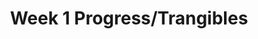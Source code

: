 ---
toc: true
comments: false
layout: post
title: Week 1 Progress/Trangibles
description: This is a report of everything done this week. 
courses: { compsci: {week: 1} }
type: tangibles
---